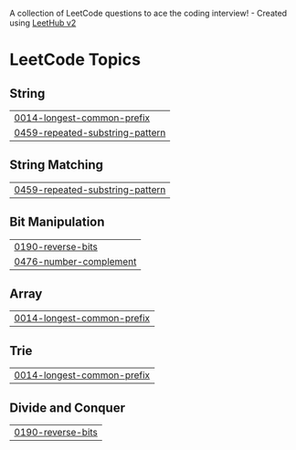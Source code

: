 A collection of LeetCode questions to ace the coding interview! - Created using [LeetHub v2](https://github.com/arunbhardwaj/LeetHub-2.0)
<!---LeetCode Topics Start-->
# LeetCode Topics
## String
|  |
| ------- |
| [0014-longest-common-prefix](https://github.com/fasilev/LeetCode/tree/master/0014-longest-common-prefix) |
| [0459-repeated-substring-pattern](https://github.com/fasilev/LeetCode/tree/master/0459-repeated-substring-pattern) |
## String Matching
|  |
| ------- |
| [0459-repeated-substring-pattern](https://github.com/fasilev/LeetCode/tree/master/0459-repeated-substring-pattern) |
## Bit Manipulation
|  |
| ------- |
| [0190-reverse-bits](https://github.com/fasilev/LeetCode/tree/master/0190-reverse-bits) |
| [0476-number-complement](https://github.com/fasilev/LeetCode/tree/master/0476-number-complement) |
## Array
|  |
| ------- |
| [0014-longest-common-prefix](https://github.com/fasilev/LeetCode/tree/master/0014-longest-common-prefix) |
## Trie
|  |
| ------- |
| [0014-longest-common-prefix](https://github.com/fasilev/LeetCode/tree/master/0014-longest-common-prefix) |
## Divide and Conquer
|  |
| ------- |
| [0190-reverse-bits](https://github.com/fasilev/LeetCode/tree/master/0190-reverse-bits) |
<!---LeetCode Topics End-->